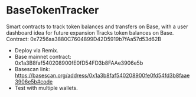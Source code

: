 # BaseTokenTracker
Smart contracts to track token balances and transfers on Base, with a user dashboard idea for future expansion
Tracks token balances on Base. Contract: 0x7256aa3880C7604899D42D5919b7fAa57d53d62B
- Deploy via Remix.
- Base mainnet contract: 0x1a3B8faf540208900fE0fD54FD3b8FAAe3906e5b
- Basescan link: https://basescan.org/address/0x1a3b8faf540208900fe0fd54fd3b8faae3906e5b#code
- Test with multiple wallets.
